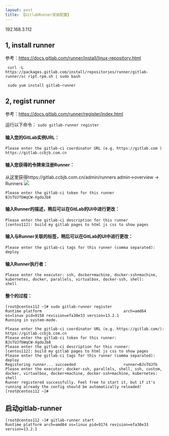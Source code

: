 ```yaml
---
layout: post
title: 【GitlabRunner安装配置】
---
```


192.168.3.112

## 1, install runner 
参考：https://docs.gitlab.com/runner/install/linux-repository.html

```
 curl -L https://packages.gitlab.com/install/repositories/runner/gitlab-runner/sc ript.rpm.sh | sudo bash

 sudo yum install gitlab-runner
```
## 2, regist runner
 参考：https://docs.gitlab.com/runner/register/index.html

 运行以下命令：
`sudo gitlab-runner register`

#### 输入您的GitLab实例URL：
```
Please enter the gitlab-ci coordinator URL (e.g. https://gitlab.com )
https://gitlab.ccbjb.com.cn
```

#### 输入您获得的令牌来注册Runner：
从这里获得https://gitlab.ccbjb.com.cn/admin/runners admin→overview → Runners 
![](/docs/images/2020-07-24-11-24-51.png)

```
Please enter the gitlab-ci token for this runner
BJsTUJfbWqCW-XgdoJb8
```

#### 输入Runner的描述，稍后可以在GitLab的UI中进行更改：
```
Please enter the gitlab-ci description for this runner
[centos112]: build my gitlab pages to html js css to show pages
```

#### 输入与Runner关联的标签，稍后可以在GitLab的UI中进行更改：
```
Please enter the gitlab-ci tags for this runner (comma separated):
deploy
```

#### 输入Runner执行者：
```
Please enter the executor: ssh, docker+machine, docker-ssh+machine, kubernetes, docker, parallels, virtualbox, docker-ssh, shell:
shell
```
#### 整个的过程：
```
[root@centos112 ~]# sudo gitlab-runner register
Runtime platform                                    arch=amd64 os=linux pid=9158 revision=efa30e33 version=13.2.1
Running in system-mode.

Please enter the gitlab-ci coordinator URL (e.g. https://gitlab.com/):
https://gitlab.ccbjb.com.cn
Please enter the gitlab-ci token for this runner:
BJsTUJfbWqCW-XgdoJb8
Please enter the gitlab-ci description for this runner:
[centos112]: build my gitlab pages to html js css to show pages
Please enter the gitlab-ci tags for this runner (comma separated):
deploy
Registering runner... succeeded                     runner=BJsTUJfb
Please enter the executor: docker-ssh, parallels, shell, ssh, custom, docker, virtualbox, docker+machine, docker-ssh+machine, kubernetes:
shell
Runner registered successfully. Feel free to start it, but if it's running already the config should be automatically reloaded!
[root@centos112 ~]#
```

## 启动gitlab-runner

```
[root@centos112 ~]# gitlab-runner start
Runtime platform arch=amd64 os=linux pid=9174 revision=efa30e33 version=13.2.1
```

